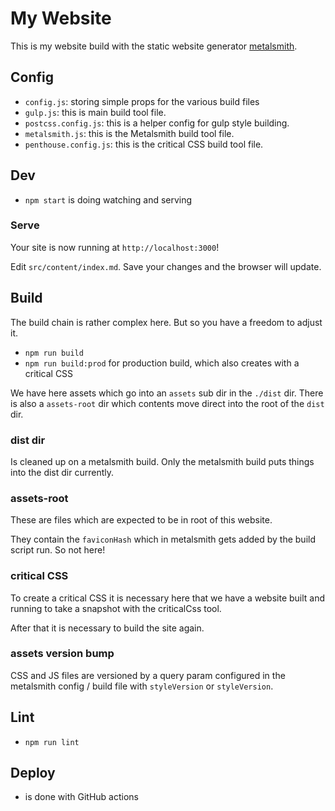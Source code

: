 # My Website

This is my website build with the static website generator [metalsmith](https://metalsmith.io/).

## Config

- `config.js`: storing simple props for the various build files
- `gulp.js`: this is main build tool file.
- `postcss.config.js`: this is a helper config for gulp style building.
- `metalsmith.js`: this is the Metalsmith build tool file.
- `penthouse.config.js`: this is the critical CSS build tool file.

## Dev

- `npm start` is doing watching and serving

### Serve

Your site is now running at `http://localhost:3000`!

Edit `src/content/index.md`. Save your changes and the browser will update.

## Build 

The build chain is rather complex here.
But so you have a freedom to adjust it.

- `npm run build`
- `npm run build:prod` for production build, which also creates with a critical CSS

We have here assets which go into an `assets` sub dir in the `./dist` dir.
There is also a `assets-root` dir which contents move direct into the root of the `dist` dir.

### dist dir

Is cleaned up on a metalsmith build.
Only the metalsmith build puts things into the dist dir currently.

### assets-root

These are files which are expected to be in root of this website.

They contain the `faviconHash` which in metalsmith gets added by the build script run. 
So not here!

### critical CSS

To create a critical CSS it is necessary here that we have a website built and running to take a snapshot with the criticalCss tool.

After that it is necessary to build the site again.

### assets version bump

CSS and JS files are versioned by a query param configured in the metalsmith config / build file with `styleVersion` or `styleVersion`.

## Lint

- `npm run lint`

## Deploy

- is done with GitHub actions
